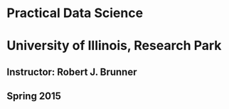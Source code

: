 # Practical Data Science
#
# University of Illinois, Research Park

## Instructor: Robert J. Brunner
## Spring 2015
